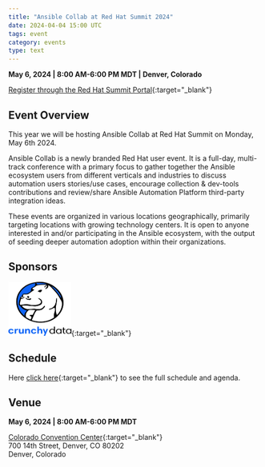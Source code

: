 ```yaml
---
title: "Ansible Collab at Red Hat Summit 2024"
date: 2024-04-04 15:00 UTC
tags: event
category: events
type: text
---
```

<style>

h3 {
 font-weight:600;
 padding-top:16px;
}

p img {
 width:126px;
 height:108px;
}
</style>
**May 6, 2024 | 8:00 AM-6:00 PM MDT | Denver, Colorado**

[Register through the Red Hat Summit Portal](https://www.redhat.com/en/summit){:target="_blank"}

## Event Overview

This year we will be hosting Ansible Collab at Red Hat Summit on Monday, May 6th 2024.  

Ansible Collab is a newly branded Red Hat user event.  It is a full-day, multi-track conference with a primary focus to gather together the Ansible ecosystem users from different verticals and industries to discuss automation users stories/use cases, encourage collection & dev-tools contributions and review/share Ansible Automation Platform third-party integration ideas.  

These events are organized in various locations geographically, primarily targeting locations with growing technology centers.  It is open to anyone interested in and/or participating in the Ansible ecosystem, with the output of seeding deeper automation adoption within their organizations.

## Sponsors

[![Crunchy Data](/images/events/CrunchyDataLogoVertical.png)](https://www.crunchydata.com/){:target="_blank"}

## Schedule

Here [click here](https://events.experiences.redhat.com/widget/redhat/sum24/SessionCatalog2024?tab.day=20240506&search=&search.communityday=1703716355611002CI3s){:target="_blank"} to see the full schedule and agenda.

## Venue

**May 6, 2024 | 8:00 AM-6:00 PM MDT**

[Colorado Convention Center](https://denverconvention.com/){:target="_blank"}  
700 14th Street, Denver, CO 80202  
Denver, Colorado  
